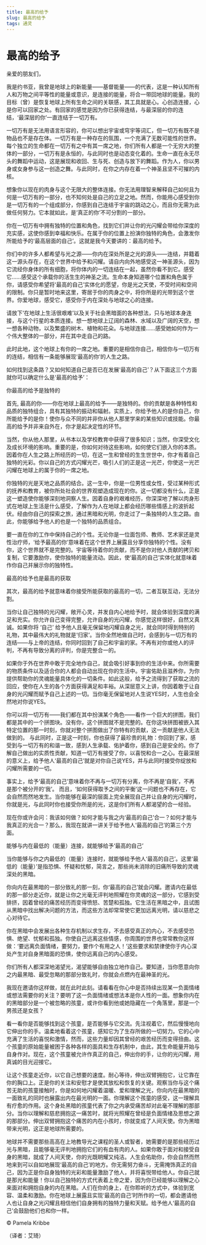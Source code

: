 ```yaml
--- 
title: 最高的给予 
slug: 最高的给予 
tags: 通灵 
--- 
```

# 最高的给予

亲爱的朋友们，

我是约书亚，我曾是地球上的新能量——基督能量——的代表，这是一种认知所有人和万物之间平等性的能量或意识，是连接的能量，将合一带回地球的能量。我的目标（曾）是恢复地球上所有生命之间的关联感，其工具就是心。心创造连接，心是你可以回家之处。有回家的感觉是因为你已获得连结，与最深层的你的连结，‘最深层的你’一直连结于一切万有。

一切万有是无法用语言形容的，你可以想出宇宙或穹宇等词汇，但一切万有既不是物品也不是存在体。一切万有是一种存在的氛围，一个充满了无数可能性的世界。每个独立的生命都在一切万有之中有其一席之地，你们所有人都是一个无穷大的整体的一部分，一切万有是永恒的，与此同时也是动态变化着的。生命一直在永无尽头的舞蹈中运动，这是展现和收回、生与死、创造与放下的舞蹈。作为人，你以男身或女身参与这一创造之舞。与此同时，在你之内存在着一个神圣且坚不可摧的内核。

想象你以现在的肉身与这个无限大的整体连接。你无法用理智来解释自己如何且为何是一切万有的一部分，也不知何处是自己的立足之地。然而，你能用心感受到你是一切万有的一个组成部分，你感到自己连结于宇宙的跳动之心，而且你无需为此做任何努力。它本就如此，是‘真正的你’不可分割的一部分。

你在一切万有中拥有独特的位置和角色，找到它们并让你的光闪耀会带给你深度的充实感，这使你感到幸福和快乐。在属于你的位置上扮演你独特的角色，会激发你所能给予的‘最高层面的自己’。这就是我今天要讲的：最高的给予。

你们中的许多人都希望与光之源——你内在深处所是之光的源头——连结，并籍着这一源头存在，在这个世界中给予和闪耀。请自内向外地感受这一神圣源头，因为它流经你身体的所有细胞，将你体内的一切连结在一起，虽然你看不到它。感受它……感受这个承载你的活生生的神圣之流。生命本身知道哪个位置和角色属于你，请感受你希望将‘最高的自己’实体化的愿望，你是光之天使，不受时间和空间的限制。你只是暂时地来这里，寄居于你的肉身之中，将你所是的光带到这个世界。你爱地球，感受它，感受你于内在深处与地球之心的连接。

请放下‘在地球上生活很艰难’以及关于社会黑暗面的各种想法，只与地球本身连接，与这个行星的本质连接。想一想地球上辽阔的森林、水域以及广阔的天空，想一想各种动物，以及繁盛的树木、植物和花朵。与地球连接……感受她如何作为一个伟大整体的一部分，并在其中走自己的路。

此时此地，这个地球上有你的一席之地。重要的是相信你自己，相信你与一切万有的连结，相信有一条能够展现‘最高的你’的人生之路。

如何找到这条路？又如何知道自己是否已在发展‘最高的自己’？从下面这三个方面就你可以确定什么是‘最高的给予’：

你最高的给予是独特的

首先, 最高的你——你在地球上最高的给予——是独特的。你的贡献是各种特性和品质的独特组合，具有其独特的振动和辐射。实质上，你给予他人的是你自己，你所能给予的是你！使你与众不同的并非你从他人那里学来的某些知识或技能。你最高的给予并非来自外在，你才是起决定性的环节。

当然，你从他人那里，从书本以及学校教育中获得了很多知识；当然，你深受文化及成长环境的影响。重要的是，你如何对待这些影响，如何使它们嵌入你的本质。因着你在人生之路上所经历的一切，在这一生和曾经的生生世世中，你才有着自己独特的光彩。你以自己的方式闪耀光芒，吸引人们的正是这一光芒，你使这一光芒闪耀在地球上的属于你的一席之地。

你独特的光是天地之品质的结合。这一生中，你是一位男性或女性，受过某种形式的抚养和教育，被你所处社会的世界观塑造成现在的你。这一切都没有什么，正是这一塑造使你能够深刻地洞察人生。因着自身的艰难经历，你深深地了解以肉身形式在地球上生活是什么感受，了解作为人在地球上都会经历哪些情感上的波折起伏。经由你自己的探索之旅，通过黑暗和光明，你走过了一条独特的人生之路。由此，你能够给予他人的也是一个独特的品质组合。

要一直在你的工作中保持自己的个性。无论你是一位面包师、教师、艺术家还是灵性治疗师，‘给予最高的你’意味着在这个世界上展露且分享你独特的个性。没有你，这个世界就不是完整的。宇宙等待着你的贡献，而不是你对他人贡献的拷贝和复制，它要激励你，使你独特的能量流动。因此，使‘最高的自己’实体化就意味着作你自己并展示你的独特性。

最高的给予也是最高的获取

其次，最高的给予就意味着你接受所能获取的最高的一切，二者互联互动，无法分割。

当你让自己独特的光闪耀，敞开心灵，并发自内心地给予时，就会体验到深度的满足和充实。你允许自己变得完整，允许自身的光闪耀，你感觉这样很好，自然又真诚。如果你将 ‘自己’ 给予他人且毫无保留地闪耀自身之光，就会同时得到特别的礼物，其中最伟大的礼物就是‘归家’。当你全然地做自己时，会感到与一切万有的连结——与上帝的连结，你同时回到了自己和宇宙的家。不再有对你或他人的评判，不再有导致分离的评判，你是完整合一的。

如果你于外在世界中敢于完全地作自己，就会吸引好事到你的生活中来。你所需要的物质条件以及适合你的人都会自动出现在你的生活中。宇宙佑助且滋养你，为你提供帮助你的灵魂能量具体化的一切条件。如此这般，给予之流得到了获取之流的回应，使你在人生的各个方面获得满足和丰裕。从深层意义上讲，你因着敢于让自身的光闪耀而赋予自己上述的一切。当你毫无保留地对人生说YES时，人生也会全然地对你说YES。

你可以将一切万有——我们都在其中扮演某个角色——看作一个巨大的拼图，我们都是其中的一个拼图块。没有你，这个拼图就不是完整的。在你这块拼图被嵌入其 特定位置的那一时刻，你就对整个拼图做出了你特有的贡献，这一贡献是他人无法做到的。 与此同时，正是这一时刻，你也获得了最珍贵的礼物：你回到了家，感受到与一切万有的和谐一致，感到人生承载、佑护着你，感到自己是安全的。你了解自己做出的实质性贡献，知道一切万有接受了你，以喜悦和合一之心。在最深层的意义上，给予他人‘最高的自己’就是对你自己说YES，并与此同时接受你绽放和闪耀所需要的一切。

事实上，给予‘最高的自己’意味着你不再与一切万有分离，你不再是‘自我’，不再是那个被分开的‘我’。 而且，‘如何获得取予之间的平衡’这一问题也不再存在，它会自然而然地发生。当你能够在最深的层面上完全展现自己并让自身的光闪耀时，你就是光，与此同时你也接受你所是的光，这是你们所有人都渴望的合一经验。

现在你或许会问：我该如何做？如何才能与我之内‘最高的自己’合一？如何才能与我真正的光合一？那么，我现在就讲一讲关于给予他人‘最高的自己’的第三个方面。

能够与内在最低的（能量）连接，就能够给予‘最高的自己’

当你能够与你之内最低的（能量）连接时，就能够给予他人‘最高的自己’。这里‘最低的（能量）’是指恐惧、怀疑和忧郁，简言之，那些尚未消除的旧痛所导致的灵魂深处的黑暗。

你向内在最黑暗的一部分致礼的那一刻，你‘最高的自己’就会闪耀。邀请内在最低的那一部分走近你，就是让你之光毫无评判地照耀在你灵魂的这一部分，它感到受排挤，因着曾经的痛苦经历而变得愤怒、苦楚和孤独。它生活在黑暗之中，且试图从黑暗中找出解决问题的方法，而这些方法却常常使它更加远离光明，请以慈悲之心对待它。

你在黑暗中会发展出各种生存机制以求生存，不去感受真正的内心，不去感受恐惧、绝望、忧郁和孤独。你使自己远离这些情感，你周围的世界也常常教你这样做：‘要远离负面情绪，要努力，要作个有用之人！’这些要求和禁律使你于内心深处产生对自身黑暗面的恐惧，使你远离自己的内心感受。

你们所有人都深深地渴望光，渴望能够自由独立地作自己。要知道，当你愿意向你之内最黑暗、最受忽略的那部分致礼时，你就会点燃内在最神圣的光。

我现在邀请你这样做，就在此时此刻。请看看在你心中是否持续出现某一负面情绪或想法需要你的关注？要明了这一负面情绪或想法本是你人性的一面。想象你内在的黑暗部分是一个被忽略的孩童，或许你看到他或她隐藏在一个角落里，那是一个男孩还是女孩？

看一看你是否能够找到这个孩童，是否能够与它交流。先注视着它，然后慢慢地向它伸出你的手。温柔地看着这个孩童，感知它为了生存所做的一切努力。它的心中充满了生活的喜悦和激情，然而，这些力量却因其曾经的艰苦经历而变得扭曲。这个孩童的原始能量被困于各种各样的面具和生存机制中，由此，其生命能量开始与自身作对。现在，这个孩童被允许作真正的自己，伸出你的手，让你的光闪耀，用真诚的目光迎接它。

让这个孩童走近你，以它自己想要的速度。耐心等待，伸出双臂拥抱它，让它靠在你的胸口上。正是你的关注和安慰才是使其放松和恢复的关键。观察当你与这个痛苦无助的孩童接触时，你是如何地闪耀着温暖、爱和理解之光，你向内在最黑暗的一面致礼的同时也展露出内在最光明的一面。你理解这个孩童的感受，这一理解具有疗愈的作用。这个身处黑暗的孩童代表了你之内承受痛苦却对此毫不理解的那部分。当你以理解和慈悲拥抱这一痛苦时，就将光照耀在曾经是负面情绪及思想之源的那部分。伸出双臂拥抱这个痛苦的内在小孩时，你就变成了人间天使。你为黑暗带来光明，这正是地球所需要的。

地球并不需要那些高高在上地教导光之课程的圣人或智者，她需要的是那些经历过光与黑暗，且能够毫无评判地拥抱它们的有血有肉的人。如果你敢于面对和接受自身的黑暗，就成了人间天使，你的光既眀耀又纯洁。人生会佑助你，你会自然而然地来到可以自如地展现‘最高的自己’的地方。你无需努力奋斗，无需掩饰真正的自己，因为正是你自身独特的光彩和能量激励了他人，并将喜悦带给他人。你自己就是那光和能量！你以自己独特的方式代表着上帝之爱，因为你已经能够以理解之心来面对和拥抱自身的内在黑暗。人们在你的身上，在你聆听的方式中，体验到宽容、温柔和激励。你在地球上展露且实现‘最高的自己’时所作的一切，都会邀请他人也让自身之光闪耀且相信他们自身拥有的独特力量和天赋。给予他人‘最高的自己’会鼓励他们也和你一样。

© Pamela Kribbe

（译者：艾琦）